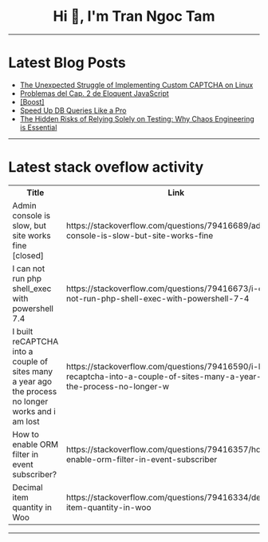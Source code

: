 <h1 align="center">Hi 👋, I'm Tran Ngoc Tam</h1>

---

# Latest Blog Posts 
<!-- BLOG-POST-LIST:START -->
- [The Unexpected Struggle of Implementing Custom CAPTCHA on Linux](https://dev.to/vatana7/the-unexpected-struggle-of-implementing-custom-captcha-on-linux-1kh6)
- [Problemas del Cap. 2 de Eloquent JavaScript](https://dev.to/math_doggo/problemas-del-cap-2-de-eloquent-javascript-4m7e)
- [[Boost]](https://dev.to/xyz_oblivion/-3joe)
- [Speed Up DB Queries Like a Pro](https://dev.to/lovestaco/speed-up-db-queries-like-a-pro-2d95)
- [The Hidden Risks of Relying Solely on Testing: Why Chaos Engineering is Essential](https://dev.to/smritisatyan/the-hidden-risks-of-relying-solely-on-testing-why-chaos-engineering-is-essential-57)
<!-- BLOG-POST-LIST:END -->

---

# Latest stack oveflow activity
<table>
  <tr><th>Title</th><th>Link</th></tr>
  <!-- STACKOVERFLOW:START --><tr><td>Admin console is slow, but site works fine [closed]</td><td>https://stackoverflow.com/questions/79416689/admin-console-is-slow-but-site-works-fine</td></tr><tr><td>I can not run php shell_exec with powershell 7.4</td><td>https://stackoverflow.com/questions/79416673/i-can-not-run-php-shell-exec-with-powershell-7-4</td></tr><tr><td>I built reCAPTCHA into a couple of sites many a year ago the process no longer works and i am lost</td><td>https://stackoverflow.com/questions/79416590/i-built-recaptcha-into-a-couple-of-sites-many-a-year-ago-the-process-no-longer-w</td></tr><tr><td>How to enable ORM filter in event subscriber?</td><td>https://stackoverflow.com/questions/79416357/how-to-enable-orm-filter-in-event-subscriber</td></tr><tr><td>Decimal item quantity in Woo</td><td>https://stackoverflow.com/questions/79416334/decimal-item-quantity-in-woo</td></tr><!-- STACKOVERFLOW:END -->
</table>

---


